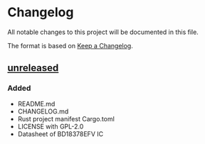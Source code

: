 # Changelog

All notable changes to this project will be documented in this file.

The format is based on [Keep a Changelog](https://keepachangelog.com/en/1.0.0/).

## [unreleased]

### Added
- README.md
- CHANGELOG.md
- Rust project manifest Cargo.toml
- LICENSE with GPL-2.0
- Datasheet of BD18378EFV IC

[unreleased]: https://github.com/Uekue/bd18378-rs/tree/main

